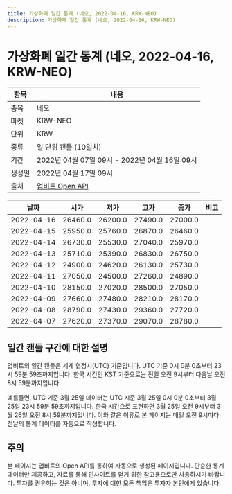 ```yaml
---
title: 가상화폐 일간 통계 (네오, 2022-04-16, KRW-NEO)
description: 가상화폐 일간 통계 (네오, 2022-04-16, KRW-NEO)
---
```



가상화폐 일간 통계 (네오, 2022-04-16, KRW-NEO)
===

|항목|내용|
|--|--|
|종목|네오|
|마켓|KRW-NEO|
|단위|KRW|
|종류|일 단위 캔들 (10일치)|
|기간|2022년 04월 07일 09시 - 2022년 04월 16일 09시|
|생성일|2022년 04월 17일 09시|
|출처|[업비트 Open API](https://docs.upbit.com)|


|날짜|시가|저가|고가|종가|비고|
|--|--|--|--|--|--|
|2022-04-16|26460.0|26200.0|27490.0|27000.0|    |
|2022-04-15|25950.0|25760.0|26870.0|26460.0|    |
|2022-04-14|26730.0|25530.0|27040.0|25970.0|    |
|2022-04-13|25710.0|25390.0|26830.0|26750.0|    |
|2022-04-12|24900.0|24620.0|26130.0|25730.0|    |
|2022-04-11|27050.0|24500.0|27260.0|24890.0|    |
|2022-04-10|28150.0|27020.0|28500.0|27050.0|    |
|2022-04-09|27660.0|27480.0|28210.0|28170.0|    |
|2022-04-08|28790.0|27430.0|29360.0|27720.0|    |
|2022-04-07|27620.0|27370.0|29070.0|28780.0|    |


일간 캔들 구간에 대한 설명
---


업비트의 일간 캔들은 세계 협정시(UTC) 기준입니다. 
UTC 기준 0시 0분 0초부터 23시 59분 59초까지입니다. 
한국 시간인 KST 기준으로는 전일 오전 9시부터 다음날 오전 8시 59분까지입니다. 


예를들면, UTC 기준 3월 25일 데이터는 UTC 시준 3월 25일 0시 0분 0초부터 3월 25일 23시 59분 59초까지입니다. 
한국 시간으로 표현하면 3월 25일 오전 9시부터 3월 26일 오전 8시 59분까지입니다. 
이와 같은 이유로 본 페이지는 매일 오전 9시마다 전날의 통계 데이터를 자동으로 작성합니다. 


주의
---


본 페이지는 업비트의 Open API를 통하여 자동으로 생성된 페이지입니다. 
단순한 통계 데이터만 제공하고, 자료를 통해 인사이트를 얻기 위한 참고용으로만 사용하시기 바랍니다. 
투자를 권유하는 것은 아니며, 투자에 대한 모든 책임은 투자자 본인에게 있습니다. 
